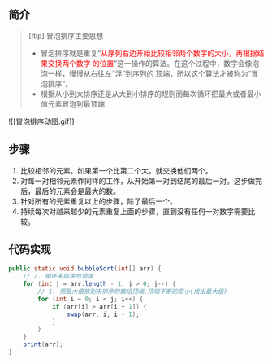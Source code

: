 ## 简介
>[!tip] 冒泡排序主要思想
>* 冒泡排序就是重复“<font color = red>从序列右边开始比较相邻两个数字的大小，再根据结果交换两个数字 的位置</font>”这一操作的算法。在这个过程中，数字会像泡泡一样，慢慢从右往左“浮”到序列的 顶端，所以这个算法才被称为“冒泡排序”。
>* 根据从小到大排序还是从大到小排序的规则而每次循环把最大或者最小值元素冒泡到最顶端

![[冒泡排序动图.gif]]

## 步骤
1. 比较相邻的元素。如果第一个比第二个大，就交换他们两个。
2. 对每一对相邻元素作同样的工作，从开始第一对到结尾的最后一对。这步做完后，最后的元素会是最大的数。
3. 针对所有的元素重复以上的步骤，除了最后一个。
4. 持续每次对越来越少的元素重复上面的步骤，直到没有任何一对数字需要比较。

## 代码实现
```java
public static void bubbleSort(int[] arr) {  
    // 2. 循环未排序的顶端  
    for (int j = arr.length - 1; j > 0; j--) {  
        // 1. 把最大值放到未排序的数组顶端,顶端不断的变小(找出最大值)  
        for (int i = 0; i < j; i++) {  
            if (arr[i] > arr[i + 1]) {  
                swap(arr, i, i + 1);  
            }  
        }  
    }  
    print(arr);  
}
```

